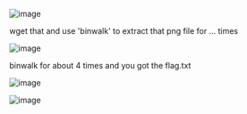 ![image](https://github.com/nhattanhh/CTF/assets/130430279/de658c10-c57a-440e-8a05-24739118649c)

wget that and use 'binwalk' to extract that png file for ... times

![image](https://github.com/nhattanhh/CTF/assets/130430279/d64c08b6-a8fd-495c-8f0a-650b00ccc83a)

binwalk for about 4 times and you got the flag.txt

![image](https://github.com/nhattanhh/CTF/assets/130430279/c6673e07-8754-4156-a374-05469e7363f9)

![image](https://github.com/nhattanhh/CTF/assets/130430279/6655b502-a13b-422c-bf28-f3e5f247877e)

